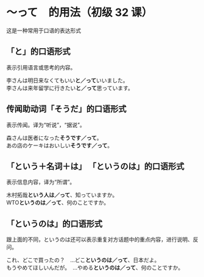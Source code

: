 # ～って　的用法（初级 32 课）

这是一种常用于口语的表达形式

## 「と」的口语形式

表示引用语言或思考的内容。

<sentences>
  <div>李さんは明日来なくてもいい<b>と／って</b>いいました。</div>
  <div>李さんは来年留学に行きたい<b>と／って</b>思っています。</div>
</sentences>

## 传闻助动词「そうだ」的口语形式

表示传闻。译为“听说”，“据说”。

<sentences>
  <div>森さんは医者になった<b>そうです／って</b>。</div>
  <div>あの店のケーキはおいしい<b>そうです／って</b>。</div>
</sentences>

## 「という＋名词＋は」 「というのは」的口语形式

表示信息内容，译为“所谓”。

<sentences>
  <div>木村拓哉<b>という人は／って</b>、知っていますか。</div>
  <div>WTO<b>というのは／って</b>、何のことですか。</div>
</sentences>

## 「というのは」的口语形式

跟上面的不同，というのは还可以表示重复对方话题中的重点内容，进行说明、反问。

<sentences>
  <div>これ、どこで買ったの？　…どこ<b>というのは／って</b>、日本だよ。</div>
  <div>もうやめてほしいんだが。　…やめる<b>というのは／って</b>、何のことですか。</div>
</sentences>
